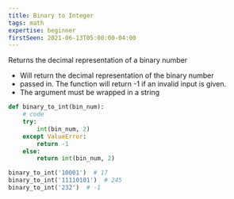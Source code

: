 ```yaml
---
title: Binary to Integer
tags: math
expertise: beginner
firstSeen: 2021-06-13T05:00:00-04:00
---
```


Returns the decimal representation of a binary number

- Will return the decimal representation of the binary number 
- passed in. The function will return -1 if an invalid input is given.
- The argument must be wrapped in a string

```py
def binary_to_int(bin_num):
    # code
    try:
        int(bin_num, 2)
    except ValueError:
        return -1
    else:
        return int(bin_num, 2)


```

```py
binary_to_int('10001')  # 17
binary_to_int('11110101')  # 245
binary_to_int('232')  # -1



```
